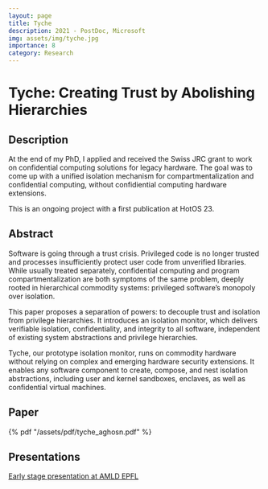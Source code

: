 ```yaml
---
layout: page
title: Tyche
description: 2021 - PostDoc, Microsoft
img: assets/img/tyche.jpg
importance: 8
category: Research 
---
```


# Tyche: Creating Trust by Abolishing Hierarchies

## Description

At the end of my PhD, I applied and received the Swiss JRC grant to work on confidential computing solutions for legacy hardware.
The goal was to come up with a unified isolation mechanism for compartmentalization and confidential computing, without confidiential computing hardware extensions.

This is an ongoing project with a first publication at HotOS 23.

## Abstract

Software is going through a trust crisis.
Privileged code is no longer trusted and processes insufficiently protect user code from unverified libraries. While usually treated separately, confidential computing and program compartmentalization are both symptoms of the same problem, deeply rooted in hierarchical commodity systems: privileged software’s monopoly over isolation.

This paper proposes a separation of powers: to decouple trust and isolation from privilege hierarchies.
It introduces an isolation monitor, which delivers verifiable isolation, confidentiality, and integrity to all software, independent of existing system abstractions and privilege hierarchies.

Tyche, our prototype isolation monitor, runs on commodity hardware without relying on complex and emerging hardware security extensions.
It enables any software component to create, compose, and nest isolation abstractions, including user and kernel sandboxes, enclaves, as well as confidential virtual machines.

## Paper

{% pdf "/assets/pdf/tyche_aghosn.pdf" %}

## Presentations

<a href='https://youtu.be/pXv3IU9DJAM?t=1153'>Early stage presentation at AMLD EPFL</a>
